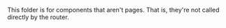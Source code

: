 This folder is for components that aren't pages.  That is, they're not called directly by the router.
